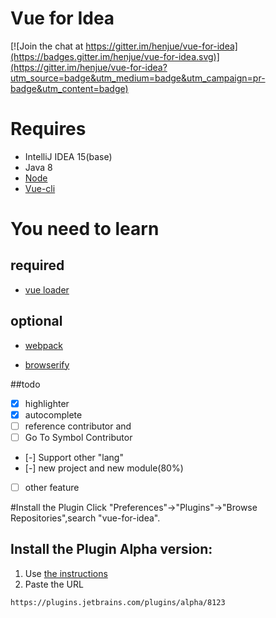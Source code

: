 # Vue for Idea

[![Join the chat at https://gitter.im/henjue/vue-for-idea](https://badges.gitter.im/henjue/vue-for-idea.svg)](https://gitter.im/henjue/vue-for-idea?utm_source=badge&utm_medium=badge&utm_campaign=pr-badge&utm_content=badge)

# Requires
* IntelliJ IDEA 15(base) 
* Java 8 
* [Node](https://nodejs.org)
* [Vue-cli](https://github.com/vuejs/vue-cli)

# You need to learn
## required
* [vue loader](http://vue-loader.vuejs.org/en/index.html)

## optional
* [webpack](http://webpack.github.io/docs/tutorials/getting-started/)

* [browserify](https://github.com/substack/node-browserify/wiki)

##todo
- [x] highlighter
- [x] autocomplete
- [ ] reference contributor and 
- [ ] Go To Symbol Contributor
- [-] Support other "lang"
- [-] new project and new module(80%)
- [ ] other feature

#Install the Plugin
 Click "Preferences"->"Plugins"->"Browse Repositories",search "vue-for-idea".
## Install the Plugin Alpha version:
1. Use [the instructions](https://www.jetbrains.com/help/idea/2016.1/managing-enterprise-plugin-repositories.html?origin=old_help)
2. Paste the URL 
```
https://plugins.jetbrains.com/plugins/alpha/8123
```
 
